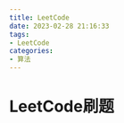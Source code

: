 ```yaml
---
title: LeetCode
date: 2023-02-28 21:16:33
tags:
- LeetCode
categories:
- 算法
---
```


# LeetCode刷题

<!-- more -->